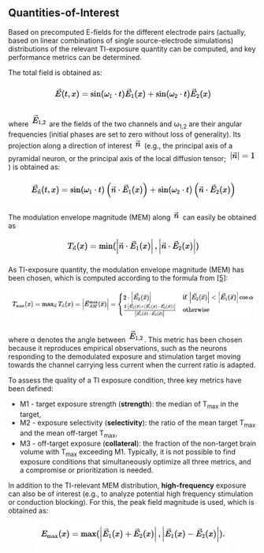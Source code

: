 ## Quantities-of-Interest

Based on precomputed E-fields for the different electrode pairs (actually, based on linear combinations of single source-electrode simulations) distributions of the relevant TI-exposure quantity can be computed, and key performance metrics can be determined.

The total field is obtained as:

<p align="center">
  <img src="_media/eq1.png">
</p>

<!--
$$
\vec{E}(t,x)=\textrm{sin} (\omega_1\cdot t)\vec{E}_1(x)+\textrm{sin}(\omega_2\cdot t)\vec{E}_2(x)
$$
-->

where <img src="_media/E12.png"> are the fields of the two channels and ω<sub>1,2</sub> are their angular frequencies (initial phases are set to zero without loss of generality). Its projection along a direction of interest <img src="_media/nvec.png"> (e.g., the principal axis of a pyramidal neuron, or the principal axis of the local diffusion tensor; <img src="_media/n1.png"> ) is obtained as:

<p align="center">
  <img src="_media/eq2.png">
</p>

<!--
$$
\vec{E}_{\vec{n}}(t,x)=\textrm{sin} (\omega_1\cdot t)\left(\vec{n}\cdot\vec{E}_1(x)\right)+\textrm{sin}(\omega_2\cdot t)\left(\vec{n}\cdot\vec{E}_2(x)\right)
$$
-->

The modulation envelope magnitude (MEM) along <img src="_media/nvec.png">  can easily be obtained as

<p align="center">
  <img src="_media/eq3.png">
</p>

<!--
$$
T_{\vec{n}}(x)=\textrm{min}(\left|\vec{n}\cdot\vec{E}_1(x)\right|,\left|\vec{n}\cdot\vec{E}_2(x)\right|)
$$
-->

As TI-exposure quantity, the modulation envelope magnitude (MEM) has been chosen, which is computed according to the formula from [[5]](/docs/background/references.md):

<p align="center">
  <img src="_media/eq4.png">
</p>

<!--
$$
T_{\textrm{max}}(x)=\textrm{max}_{\vec{n}}\,T_{\vec{n}}(x)=\left|\vec{E}_{AM}^{\max}(\vec{x})\right| = 
\begin{cases}
2 \cdot \left|\vec{E_2}(\vec{x})\right| & \text{if $\left|\vec{E_2}(\vec{x})\right| < \left|\vec{E_1}(\vec{x})\right|\cos{\alpha}$}\\
\frac{2\cdot\left|\vec{E_2}(\vec{x}) \times (\vec{E_1}(\vec{x}) - \vec{E_2}(\vec{x}))\right|}{\left|{\vec{E_1}(\vec{x}) - \vec{E_2}(\vec{x})}\right|} & \text{otherwise}
\end{cases}
$$
-->


where α denotes the angle between <img src="_media/E12.png">. This metric has been chosen because it reproduces empirical observations, such as the neurons responding to the demodulated exposure and stimulation target moving towards the channel carrying less current when the current ratio is adapted.

To assess the quality of a TI exposure condition, three key metrics have been defined:

* M1 - target exposure strength (**strength**): the median of T<sub>max</sub> in the target,
* M2 - exposure selectivity (**selectivity**): the ratio of the mean target T<sub>max</sub> and the mean off-target T<sub>max</sub>,
* M3 - off-target exposure (**collateral**): the fraction of the non-target brain volume with T<sub>max</sub> exceeding M1.
Typically, it is not possible to find exposure conditions that simultaneously optimize all three metrics, and a compromise or prioritization is needed.

In addition to the TI-relevant MEM distribution, **high-frequency** exposure can also be of interest (e.g., to analyze potential high frequency stimulation or conduction blocking). For this, the peak field magnitude is used, which is obtained as:

<p align="center">
  <img src="_media/eq5.png">
</p>

<!--
$$
E_{\textrm{max}}(x)=\textrm{max}(\left|\vec{E}_1(x)+\vec{E}_2(x)\right|,\left|\vec{E}_1(x)-\vec{E}_2(x)\right|).
$$
-->
